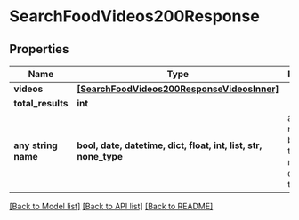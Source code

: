 # SearchFoodVideos200Response



## Properties
Name | Type | Description | Notes
------------ | ------------- | ------------- | -------------
**videos** | [**[SearchFoodVideos200ResponseVideosInner]**](SearchFoodVideos200ResponseVideosInner.md) |  | 
**total_results** | **int** |  | 
**any string name** | **bool, date, datetime, dict, float, int, list, str, none_type** | any string name can be used but the value must be the correct type | [optional]

[[Back to Model list]](../README.md#documentation-for-models) [[Back to API list]](../README.md#documentation-for-api-endpoints) [[Back to README]](../README.md)


